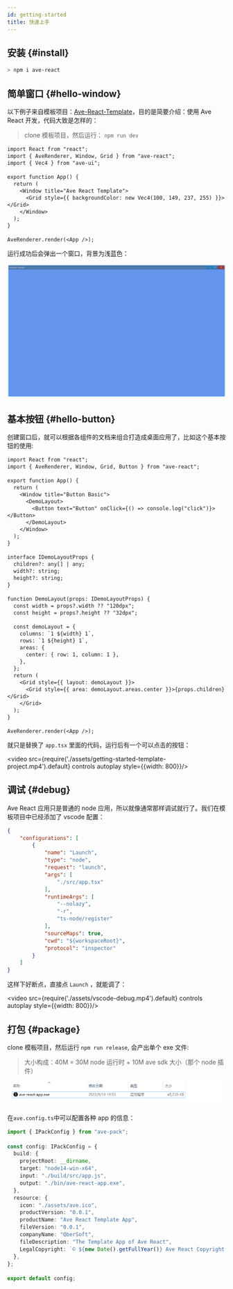 ```yaml
---
id: getting-started
title: 快速上手
---
```


## 安装 {#install}

```bash
> npm i ave-react
```

## 简单窗口 {#hello-window}

以下例子来自模板项目：[Ave-React-Template](https://github.com/qber-soft/Ave-React-Template)，目的是简要介绍：使用 Ave React 开发，代码大致是怎样的：

> clone 模板项目，然后运行： `npm run dev`

```tsx title="https://github.com/qber-soft/Ave-React-Template/blob/main/src/app.tsx"
import React from "react";
import { AveRenderer, Window, Grid } from "ave-react";
import { Vec4 } from "ave-ui";

export function App() {
  return (
    <Window title="Ave React Template">
      <Grid style={{ backgroundColor: new Vec4(100, 149, 237, 255) }}></Grid>
    </Window>
  );
}

AveRenderer.render(<App />);
```

运行成功后会弹出一个窗口，背景为浅蓝色：

![template basic](./assets/template-basic.png)

## 基本按钮 {#hello-button}

创建窗口后，就可以根据各组件的文档来组合打造成桌面应用了，比如这个基本按钮的使用:

```tsx
import React from "react";
import { AveRenderer, Window, Grid, Button } from "ave-react";

export function App() {
  return (
    <Window title="Button Basic">
      <DemoLayout>
        <Button text="Button" onClick={() => console.log("click")}></Button>
      </DemoLayout>
    </Window>
  );
}

interface IDemoLayoutProps {
  children?: any[] | any;
  width?: string;
  height?: string;
}

function DemoLayout(props: IDemoLayoutProps) {
  const width = props?.width ?? "120dpx";
  const height = props?.height ?? "32dpx";

  const demoLayout = {
    columns: `1 ${width} 1`,
    rows: `1 ${height} 1`,
    areas: {
      center: { row: 1, column: 1 },
    },
  };
  return (
    <Grid style={{ layout: demoLayout }}>
      <Grid style={{ area: demoLayout.areas.center }}>{props.children}</Grid>
    </Grid>
  );
}

AveRenderer.render(<App />);

```

就只是替换了 `app.tsx` 里面的代码，运行后有一个可以点击的按钮：

<video src={require('./assets/getting-started-template-project.mp4').default} controls autoplay style={{width: 800}}/>

## 调试 {#debug}

Ave React 应用只是普通的 node 应用，所以就像通常那样调试就行了。我们在模板项目中已经添加了 vscode 配置：

```json
{
    "configurations": [
        {
            "name": "Launch",
            "type": "node",
            "request": "launch",
            "args": [
                "./src/app.tsx"
            ],
            "runtimeArgs": [
                "--nolazy",
                "-r",
                "ts-node/register"
            ],
            "sourceMaps": true,
            "cwd": "${workspaceRoot}",
            "protocol": "inspector"
        }
    ]
}
```

这样下好断点，直接点 `Launch` ，就能调了：

<video src={require('./assets/vscode-debug.mp4').default} controls autoplay style={{width: 800}}/>

## 打包 {#package}

clone 模板项目，然后运行 `npm run release`, 会产出单个 exe 文件:

> 大小构成：40M = 30M node 运行时 + 10M ave sdk 大小（那个 node 插件）

![package](./assets/template-package.png)

在`ave.config.ts`中可以配置各种 app 的信息：

```ts
import { IPackConfig } from "ave-pack";

const config: IPackConfig = {
  build: {
    projectRoot: __dirname,
    target: "node14-win-x64",
    input: "./build/src/app.js",
    output: "./bin/ave-react-app.exe",
  },
  resource: {
    icon: "./assets/ave.ico",
    productVersion: "0.0.1",
    productName: "Ave React Template App",
    fileVersion: "0.0.1",
    companyName: "QberSoft",
    fileDescription: "The Template App of Ave React",
    LegalCopyright: `© ${new Date().getFullYear()} Ave React Copyright.`,
  },
};

export default config;
```